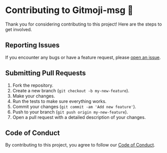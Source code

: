 # Contributing to Gitmoji-msg 💬

Thank you for considering contributing to this project! Here are the steps to get involved.

## Reporting Issues
If you encounter any bugs or have a feature request, please [open an issue](https://github.com/username/gitmoji-msg/issues).

## Submitting Pull Requests
1. Fork the repository.
2. Create a new branch (`git checkout -b my-new-feature`).
3. Make your changes.
4. Run the tests to make sure everything works.
5. Commit your changes (`git commit -am 'Add new feature'`).
6. Push to your branch (`git push origin my-new-feature`).
7. Open a pull request with a detailed description of your changes.

## Code of Conduct
By contributing to this project, you agree to follow our [Code of Conduct](CODE_OF_CONDUCT.md).
